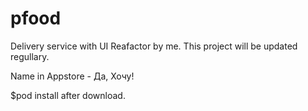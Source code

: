# pfood
Delivery service with UI Reafactor by me. This project will be updated regullary. 

Name in Appstore - Да, Хочу!

$pod install after download.
